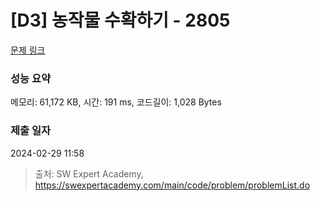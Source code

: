 # [D3] 농작물 수확하기 - 2805 

[문제 링크](https://swexpertacademy.com/main/code/problem/problemDetail.do?contestProbId=AV7GLXqKAWYDFAXB) 

### 성능 요약

메모리: 61,172 KB, 시간: 191 ms, 코드길이: 1,028 Bytes

### 제출 일자

2024-02-29 11:58



> 출처: SW Expert Academy, https://swexpertacademy.com/main/code/problem/problemList.do